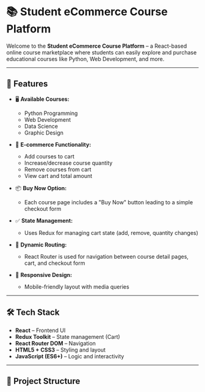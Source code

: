 # 📚 Student eCommerce Course Platform

Welcome to the **Student eCommerce Course Platform** – a React-based online course marketplace where students can easily explore and purchase educational courses like Python, Web Development, and more.

---

## 🚀 Features

- 🖥️ **Available Courses:**
  - Python Programming
  - Web Development
  - Data Science
  - Graphic Design

- 🛒 **E-commerce Functionality:**
  - Add courses to cart
  - Increase/decrease course quantity
  - Remove courses from cart
  - View cart and total amount

- 📦 **Buy Now Option:**
  - Each course page includes a "Buy Now" button leading to a simple checkout form

- ✅ **State Management:**
  - Uses Redux for managing cart state (add, remove, quantity changes)

- 📄 **Dynamic Routing:**
  - React Router is used for navigation between course detail pages, cart, and checkout form

- 📱 **Responsive Design:**
  - Mobile-friendly layout with media queries

---

## 🛠️ Tech Stack

- **React** – Frontend UI
- **Redux Toolkit** – State management (Cart)
- **React Router DOM** – Navigation
- **HTML5 + CSS3** – Styling and layout
- **JavaScript (ES6+)** – Logic and interactivity

---

## 📁 Project Structure

